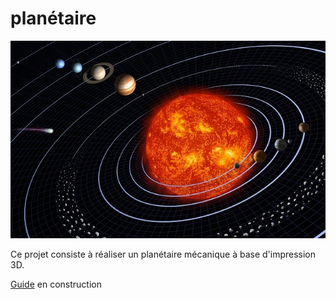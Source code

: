 # planétaire

![système solaire](_gitdoc/solar-system.jpg)

Ce projet consiste à réaliser un planétaire mécanique à base d'impression 3D.

[Guide](https://www.papsdroid.fr/post/planetaire) en construction


